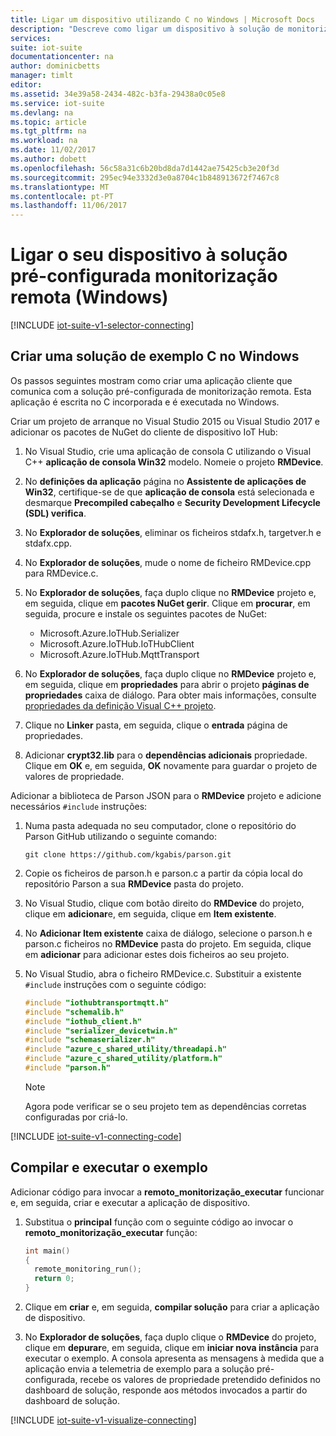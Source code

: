 ```yaml
---
title: Ligar um dispositivo utilizando C no Windows | Microsoft Docs
description: "Descreve como ligar um dispositivo à solução de monitorização remota do Azure IoT Suite pré-configurada utilizando uma aplicação de escrita no C em execução no Windows."
services: 
suite: iot-suite
documentationcenter: na
author: dominicbetts
manager: timlt
editor: 
ms.assetid: 34e39a58-2434-482c-b3fa-29438a0c05e8
ms.service: iot-suite
ms.devlang: na
ms.topic: article
ms.tgt_pltfrm: na
ms.workload: na
ms.date: 11/02/2017
ms.author: dobett
ms.openlocfilehash: 56c58a31c6b20bd8da7d1442ae75425cb3e20f3d
ms.sourcegitcommit: 295ec94e3332d3e0a8704c1b848913672f7467c8
ms.translationtype: MT
ms.contentlocale: pt-PT
ms.lasthandoff: 11/06/2017
---
```

# <a name="connect-your-device-to-the-remote-monitoring-preconfigured-solution-windows"></a>Ligar o seu dispositivo à solução pré-configurada monitorização remota (Windows)
[!INCLUDE [iot-suite-v1-selector-connecting](../../includes/iot-suite-v1-selector-connecting.md)]

## <a name="create-a-c-sample-solution-on-windows"></a>Criar uma solução de exemplo C no Windows
Os passos seguintes mostram como criar uma aplicação cliente que comunica com a solução pré-configurada de monitorização remota. Esta aplicação é escrita no C incorporada e é executada no Windows.

Criar um projeto de arranque no Visual Studio 2015 ou Visual Studio 2017 e adicionar os pacotes de NuGet do cliente de dispositivo IoT Hub:

1. No Visual Studio, crie uma aplicação de consola C utilizando o Visual C++ **aplicação de consola Win32** modelo. Nomeie o projeto **RMDevice**.
2. No **definições da aplicação** página no **Assistente de aplicações de Win32**, certifique-se de que **aplicação de consola** está selecionada e desmarque **Precompiled cabeçalho** e **Security Development Lifecycle (SDL) verifica**.
3. No **Explorador de soluções**, eliminar os ficheiros stdafx.h, targetver.h e stdafx.cpp.
4. No **Explorador de soluções**, mude o nome de ficheiro RMDevice.cpp para RMDevice.c.
5. No **Explorador de soluções**, faça duplo clique no **RMDevice** projeto e, em seguida, clique em **pacotes NuGet gerir**. Clique em **procurar**, em seguida, procure e instale os seguintes pacotes de NuGet:
   
   * Microsoft.Azure.IoTHub.Serializer
   * Microsoft.Azure.IoTHub.IoTHubClient
   * Microsoft.Azure.IoTHub.MqttTransport
6. No **Explorador de soluções**, faça duplo clique no **RMDevice** projeto e, em seguida, clique em **propriedades** para abrir o projeto **páginas de propriedades** caixa de diálogo. Para obter mais informações, consulte [propriedades da definição Visual C++ projeto][lnk-c-project-properties]. 
7. Clique no **Linker** pasta, em seguida, clique o **entrada** página de propriedades.
8. Adicionar **crypt32.lib** para o **dependências adicionais** propriedade. Clique em **OK** e, em seguida, **OK** novamente para guardar o projeto de valores de propriedade.

Adicionar a biblioteca de Parson JSON para o **RMDevice** projeto e adicione necessários `#include` instruções:

1. Numa pasta adequada no seu computador, clone o repositório do Parson GitHub utilizando o seguinte comando:

    ```
    git clone https://github.com/kgabis/parson.git
    ```

1. Copie os ficheiros de parson.h e parson.c a partir da cópia local do repositório Parson a sua **RMDevice** pasta do projeto.

1. No Visual Studio, clique com botão direito do **RMDevice** do projeto, clique em **adicionar**e, em seguida, clique em **Item existente**.

1. No **Adicionar Item existente** caixa de diálogo, selecione o parson.h e parson.c ficheiros no **RMDevice** pasta do projeto. Em seguida, clique em **adicionar** para adicionar estes dois ficheiros ao seu projeto.

1. No Visual Studio, abra o ficheiro RMDevice.c. Substituir a existente `#include` instruções com o seguinte código:
   
    ```c
    #include "iothubtransportmqtt.h"
    #include "schemalib.h"
    #include "iothub_client.h"
    #include "serializer_devicetwin.h"
    #include "schemaserializer.h"
    #include "azure_c_shared_utility/threadapi.h"
    #include "azure_c_shared_utility/platform.h"
    #include "parson.h"
    ```

    > [!NOTE]
    > Agora pode verificar se o seu projeto tem as dependências corretas configuradas por criá-lo.

[!INCLUDE [iot-suite-v1-connecting-code](../../includes/iot-suite-v1-connecting-code.md)]

## <a name="build-and-run-the-sample"></a>Compilar e executar o exemplo

Adicionar código para invocar a **remoto\_monitorização\_executar** funcionar e, em seguida, criar e executar a aplicação de dispositivo.

1. Substitua o **principal** função com o seguinte código ao invocar o **remoto\_monitorização\_executar** função:
   
    ```c
    int main()
    {
      remote_monitoring_run();
      return 0;
    }
    ```

1. Clique em **criar** e, em seguida, **compilar solução** para criar a aplicação de dispositivo.

1. No **Explorador de soluções**, faça duplo clique o **RMDevice** do projeto, clique em **depurar**e, em seguida, clique em **iniciar nova instância** para executar o exemplo. A consola apresenta as mensagens à medida que a aplicação envia a telemetria de exemplo para a solução pré-configurada, recebe os valores de propriedade pretendido definidos no dashboard de solução, responde aos métodos invocados a partir do dashboard de solução.

[!INCLUDE [iot-suite-v1-visualize-connecting](../../includes/iot-suite-v1-visualize-connecting.md)]

[lnk-c-project-properties]: https://msdn.microsoft.com/library/669zx6zc.aspx
